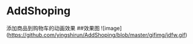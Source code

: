 # AddShoping
添加商品到购物车的动画效果
##效果图
![image]
(https://github.com/yingshirun/AddShoping/blob/master/gifimg/jdfw.gif)
